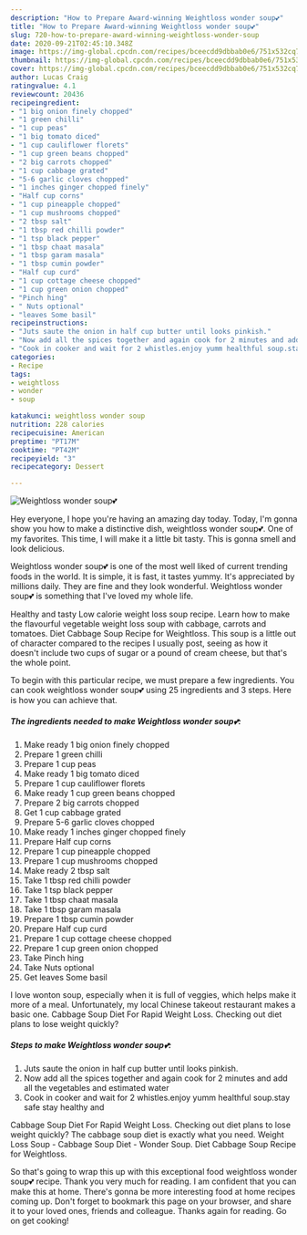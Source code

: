 ```yaml
---
description: "How to Prepare Award-winning Weightloss wonder soup💕"
title: "How to Prepare Award-winning Weightloss wonder soup💕"
slug: 720-how-to-prepare-award-winning-weightloss-wonder-soup
date: 2020-09-21T02:45:10.348Z
image: https://img-global.cpcdn.com/recipes/bceecdd9dbbab0e6/751x532cq70/weightloss-wonder-soup💕-recipe-main-photo.jpg
thumbnail: https://img-global.cpcdn.com/recipes/bceecdd9dbbab0e6/751x532cq70/weightloss-wonder-soup💕-recipe-main-photo.jpg
cover: https://img-global.cpcdn.com/recipes/bceecdd9dbbab0e6/751x532cq70/weightloss-wonder-soup💕-recipe-main-photo.jpg
author: Lucas Craig
ratingvalue: 4.1
reviewcount: 20436
recipeingredient:
- "1 big onion finely chopped"
- "1 green chilli"
- "1 cup peas"
- "1 big tomato diced"
- "1 cup cauliflower florets"
- "1 cup green beans chopped"
- "2 big carrots chopped"
- "1 cup cabbage grated"
- "5-6 garlic cloves chopped"
- "1 inches ginger chopped finely"
- "Half cup corns"
- "1 cup pineapple chopped"
- "1 cup mushrooms chopped"
- "2 tbsp salt"
- "1 tbsp red chilli powder"
- "1 tsp black pepper"
- "1 tbsp chaat masala"
- "1 tbsp garam masala"
- "1 tbsp cumin powder"
- "Half cup curd"
- "1 cup cottage cheese chopped"
- "1 cup green onion chopped"
- "Pinch hing"
- " Nuts optional"
- "leaves Some basil"
recipeinstructions:
- "Juts saute the onion in half cup butter until looks pinkish."
- "Now add all the spices together and again cook for 2 minutes and add all the vegetables and estimated water"
- "Cook in cooker and wait for 2 whistles.enjoy yumm healthful soup.stay safe stay healthy and"
categories:
- Recipe
tags:
- weightloss
- wonder
- soup

katakunci: weightloss wonder soup 
nutrition: 228 calories
recipecuisine: American
preptime: "PT17M"
cooktime: "PT42M"
recipeyield: "3"
recipecategory: Dessert

---
```



![Weightloss wonder soup💕](https://img-global.cpcdn.com/recipes/bceecdd9dbbab0e6/751x532cq70/weightloss-wonder-soup💕-recipe-main-photo.jpg)

Hey everyone, I hope you're having an amazing day today. Today, I'm gonna show you how to make a distinctive dish, weightloss wonder soup💕. One of my favorites. This time, I will make it a little bit tasty. This is gonna smell and look delicious.

Weightloss wonder soup💕 is one of the most well liked of current trending foods in the world. It is simple, it is fast, it tastes yummy. It's appreciated by millions daily. They are fine and they look wonderful. Weightloss wonder soup💕 is something that I've loved my whole life.

Healthy and tasty Low calorie weight loss soup recipe. Learn how to make the flavourful vegetable weight loss soup with cabbage, carrots and tomatoes. Diet Cabbage Soup Recipe for Weightloss. This soup is a little out of character compared to the recipes I usually post, seeing as how it doesn&#39;t include two cups of sugar or a pound of cream cheese, but that&#39;s the whole point.


To begin with this particular recipe, we must prepare a few ingredients. You can cook weightloss wonder soup💕 using 25 ingredients and 3 steps. Here is how you can achieve that.

<!--inarticleads1-->

##### The ingredients needed to make Weightloss wonder soup💕:

1. Make ready 1 big onion finely chopped
1. Prepare 1 green chilli
1. Prepare 1 cup peas
1. Make ready 1 big tomato diced
1. Prepare 1 cup cauliflower florets
1. Make ready 1 cup green beans chopped
1. Prepare 2 big carrots chopped
1. Get 1 cup cabbage grated
1. Prepare 5-6 garlic cloves chopped
1. Make ready 1 inches ginger chopped finely
1. Prepare Half cup corns
1. Prepare 1 cup pineapple chopped
1. Prepare 1 cup mushrooms chopped
1. Make ready 2 tbsp salt
1. Take 1 tbsp red chilli powder
1. Take 1 tsp black pepper
1. Take 1 tbsp chaat masala
1. Take 1 tbsp garam masala
1. Prepare 1 tbsp cumin powder
1. Prepare Half cup curd
1. Prepare 1 cup cottage cheese chopped
1. Prepare 1 cup green onion chopped
1. Take Pinch hing
1. Take  Nuts optional
1. Get leaves Some basil


I love wonton soup, especially when it is full of veggies, which helps make it more of a meal. Unfortunately, my local Chinese takeout restaurant makes a basic one. Cabbage Soup Diet For Rapid Weight Loss. Checking out diet plans to lose weight quickly? 

<!--inarticleads2-->

##### Steps to make Weightloss wonder soup💕:

1. Juts saute the onion in half cup butter until looks pinkish.
1. Now add all the spices together and again cook for 2 minutes and add all the vegetables and estimated water
1. Cook in cooker and wait for 2 whistles.enjoy yumm healthful soup.stay safe stay healthy and


Cabbage Soup Diet For Rapid Weight Loss. Checking out diet plans to lose weight quickly? The cabbage soup diet is exactly what you need. Weight Loss Soup - Cabbage Soup Diet - Wonder Soup. Diet Cabbage Soup Recipe for Weightloss. 

So that's going to wrap this up with this exceptional food weightloss wonder soup💕 recipe. Thank you very much for reading. I am confident that you can make this at home. There's gonna be more interesting food at home recipes coming up. Don't forget to bookmark this page on your browser, and share it to your loved ones, friends and colleague. Thanks again for reading. Go on get cooking!
